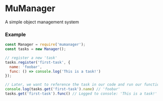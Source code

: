 # MuManager
A simple object management system
### Example
```JavaScript
const Manager = require('mumanager');
const tasks = new Manager();

// register a new 'task'
tasks.register('first-task', {
  name: 'foobar',
  func: () => console.log('This is a task!')
});

// Later, we want to reference the task in our code and run our function.
console.log(tasks.get('first-task').name) // 'foobar'
tasks.get('first-task').func() // Logged to console: 'This is a task!'
```
